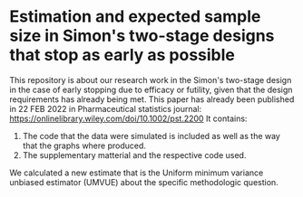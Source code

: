 # Estimation and expected sample size in Simon's two-stage designs that stop as early as possible

This repository is about our research work in the Simon's two-stage design in the case of early stopping due to efficacy or futility, given that the design requirements has already being met. This paper has already been published in 22 FEB 2022 in Pharmaceutical statistics journal: https://onlinelibrary.wiley.com/doi/10.1002/pst.2200
It contains: 
1) The code that the data were simulated is included as well as the way that the graphs where produced.
2) The supplementary matterial and the respective code used. 

We calculated a new estimate that is the Uniform minimum variance unbiased estimator (UMVUE) about the specific methodologic question.
